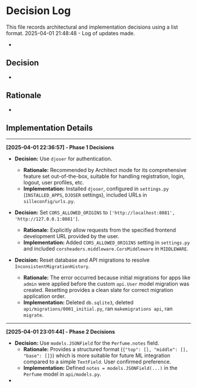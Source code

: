 # Decision Log

This file records architectural and implementation decisions using a list format.
2025-04-01 21:48:48 - Log of updates made.

*

## Decision

*

## Rationale

*

## Implementation Details


---

**[2025-04-01 22:36:57] - Phase 1 Decisions**

*   **Decision:** Use `djoser` for authentication.
    *   **Rationale:** Recommended by Architect mode for its comprehensive feature set out-of-the-box, suitable for handling registration, login, logout, user profiles, etc.
    *   **Implementation:** Installed `djoser`, configured in `settings.py` (`INSTALLED_APPS`, `DJOSER` settings), included URLs in `silleconfig/urls.py`.

*   **Decision:** Set `CORS_ALLOWED_ORIGINS` to `['http://localhost:8081', 'http://127.0.0.1:8081']`.
    *   **Rationale:** Explicitly allow requests from the specified frontend development URL provided by the user.
    *   **Implementation:** Added `CORS_ALLOWED_ORIGINS` setting in `settings.py` and included `corsheaders.middleware.CorsMiddleware` in `MIDDLEWARE`.

*   **Decision:** Reset database and API migrations to resolve `InconsistentMigrationHistory`.
    *   **Rationale:** The error occurred because initial migrations for apps like `admin` were applied before the custom `api.User` model migration was created. Resetting provides a clean slate for correct migration application order.
    *   **Implementation:** Deleted `db.sqlite3`, deleted `api/migrations/0001_initial.py`, ran `makemigrations api`, ran `migrate`.


---

**[2025-04-01 23:01:44] - Phase 2 Decisions**

*   **Decision:** Use `models.JSONField` for the `Perfume.notes` field.
    *   **Rationale:** Provides a structured format (`{"top": [], "middle": [], "base": []}`) which is more suitable for future ML integration compared to a simple `TextField`. User confirmed preference.
    *   **Implementation:** Defined `notes = models.JSONField(...)` in the `Perfume` model in `api/models.py`.
*
